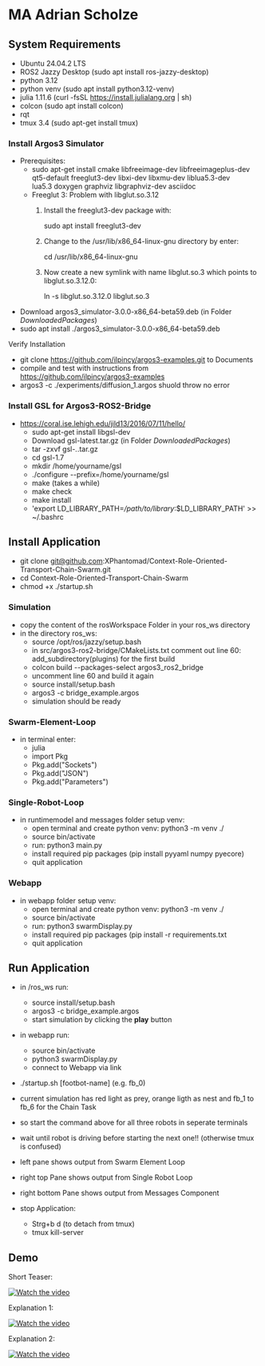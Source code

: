 # MA Adrian Scholze



## System Requirements

- Ubuntu 24.04.2 LTS
- ROS2 Jazzy Desktop (sudo apt install ros-jazzy-desktop)
- python 3.12
- python venv (sudo apt install python3.12-venv)
- julia 1.11.6 (curl -fsSL https://install.julialang.org | sh)
- colcon (sudo apt install colcon)
- rqt
- tmux 3.4 (sudo apt-get install tmux)

### Install Argos3 Simulator
- Prerequisites:
  - sudo apt-get install cmake libfreeimage-dev libfreeimageplus-dev \
  qt5-default freeglut3-dev libxi-dev libxmu-dev liblua5.3-dev \
  lua5.3 doxygen graphviz libgraphviz-dev asciidoc 
  - Freeglut 3: Problem with libglut.so.3.12
    1. Install the freeglut3-dev package with:
       
       sudo apt install freeglut3-dev
    2. Change to the /usr/lib/x86_64-linux-gnu directory by enter: 

       cd /usr/lib/x86_64-linux-gnu
    3. Now create a new symlink with name libglut.so.3 which points to libglut.so.3.12.0:
       
       ln -s libglut.so.3.12.0 libglut.so.3
- Download argos3_simulator-3.0.0-x86_64-beta59.deb (in Folder *DownloadedPackages*)
- sudo apt install ./argos3_simulator-3.0.0-x86_64-beta59.deb

Verify Installation
- git clone https://github.com/ilpincy/argos3-examples.git to Documents
- compile and test with instructions from https://github.com/ilpincy/argos3-examples
- argos3 -c ./experiments/diffusion_1.argos shuold throw no error

### Install GSL for Argos3-ROS2-Bridge
- https://coral.ise.lehigh.edu/jild13/2016/07/11/hello/
    - sudo apt-get install libgsl-dev
    - Download gsl-latest.tar.gz (in Folder *DownloadedPackages*)
    - tar -zxvf gsl-*.*.tar.gz
    - cd gsl-1.7
    - mkdir /home/yourname/gsl
    - ./configure --prefix=/home/yourname/gsl
    - make (takes a while)
    - make check
    - make install
    - 'export LD_LIBRARY_PATH=*/path/to/library*:$LD_LIBRARY_PATH' >> ~/.bashrc 

## Install Application
- git clone git@github.com:XPhantomad/Context-Role-Oriented-Transport-Chain-Swarm.git
- cd Context-Role-Oriented-Transport-Chain-Swarm
- chmod +x ./startup.sh

### Simulation
- copy the content of the rosWorkspace Folder in your ros_ws directory
- in the directory ros_ws:
    - source /opt/ros/jazzy/setup.bash
    - in src/argos3-ros2-bridge/CMakeLists.txt comment out line 60: add_subdirectory(plugins) for the first build
    - colcon build --packages-select argos3_ros2_bridge
    - uncomment line 60 and build it again
    - source install/setup.bash
    - argos3 -c bridge_example.argos
    - simulation should be ready

### Swarm-Element-Loop
- in terminal enter:
    - julia
    - import Pkg 
    - Pkg.add("Sockets")
    - Pkg.add("JSON")
    - Pkg.add("Parameters")

### Single-Robot-Loop
- in runtimemodel and messages folder setup venv:
    - open terminal and create python venv: python3 -m venv ./
    - source bin/activate
    - run: python3 main.py
    - install required pip packages (pip install pyyaml numpy pyecore)
    - quit application

### Webapp
- in webapp folder setup venv:
    - open terminal and create python venv: python3 -m venv ./
    - source bin/activate
    - run: python3 swarmDisplay.py
    - install required pip packages (pip install -r requirements.txt
    - quit application

## Run Application
- in /ros_ws run: 
    - source install/setup.bash
    - argos3 -c bridge_example.argos
    - start simulation by clicking the **play** button
- in webapp run:
    - source bin/activate
    - python3 swarmDisplay.py
    - connect to Webapp via link

- ./startup.sh [footbot-name] (e.g. fb_0)
- current simulation has red light as prey, orange ligth as nest and fb_1 to fb_6 for the Chain Task
- so start the command above for all three robots in seperate terminals 
- wait until robot is driving before starting the next one!! (otherwise tmux is confused) 
- left pane shows output from Swarm Element Loop
- right top Pane shows output from Single Robot Loop
- right bottom Pane shows output from Messages Component

- stop Application:
    - Strg+b d  (to detach from tmux)
    - tmux kill-server

## Demo

Short Teaser:

[![Watch the video](https://git-st.inf.tu-dresden.de/stgroup/student-projects/2025/ma-adrian-scholze/-/blob/main/crom-models/thumbnailTeaser.png)](https://youtu.be/6gFN5Zp4-fo)

Explanation 1:

[![Watch the video](https://git-st.inf.tu-dresden.de/stgroup/student-projects/2025/ma-adrian-scholze/-/blob/main/crom-models/thumbnailTeaser.png)](https://youtu.be/4wl4qiH0HfQ)

Explanation 2:

[![Watch the video](https://git-st.inf.tu-dresden.de/stgroup/student-projects/2025/ma-adrian-scholze/-/blob/main/crom-models/thumbnailTeaser.png)](https://youtu.be/RyUZocn-PCA)
